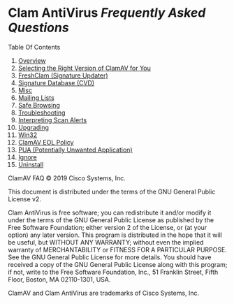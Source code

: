 # Clam AntiVirus *Frequently Asked Questions*

Table Of Contents

1. [Overview](faq-overview.md)
2. [Selecting the Right Version of ClamAV for You](faq-whichversion.md)
3. [FreshClam (Signature Updater)](faq-freshclam.md)
4. [Signature Database (CVD)](faq-cvd.md)
5. [Misc](faq-misc.md)
6. [Mailing Lists](faq-ml.md)
7. [Safe Browsing](faq-safebrowsing.md)
8. [Troubleshooting](faq-troubleshoot.md)
9. [Interpreting Scan Alerts](faq-scan-alerts.md)
10. [Upgrading](faq-upgrade.md)
11. [Win32](faq-win32.md)
12. [ClamAV EOL Policy](faq-eol.md)
13. [PUA (Potentially Unwanted Application)](faq-pua.md)
14. [Ignore](faq-ignore.md)
15. [Uninstall](faq-uninstall.md)

ClamAV FAQ © 2019 Cisco Systems, Inc.

This document is distributed under the terms of the GNU General Public License v2.

Clam AntiVirus is free software; you can redistribute it and/or modify it under the terms of the GNU General Public License as published by the Free Software Foundation; either version 2 of the License, or (at your option) any later version. This program is distributed in the hope that it will be useful, but WITHOUT ANY WARRANTY; without even the implied warranty of MERCHANTABILITY or FITNESS FOR A PARTICULAR PURPOSE. See the GNU General Public License for more details. You should have received a copy of the GNU General Public License along with this program; if not, write to the Free Software Foundation, Inc., 51 Franklin Street, Fifth Floor, Boston, MA 02110-1301, USA.

ClamAV and Clam AntiVirus are trademarks of Cisco Systems, Inc.
